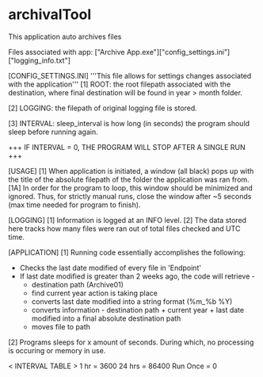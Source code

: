 # archivalTool
This application auto archives files

Files associated with app:
["Archive App.exe"]["config_settings.ini"]["logging_info.txt"]

[CONFIG_SETTINGS.INI]
'''This file allows for settings changes associated with the application'''
[1] ROOT: the root filepath associated with the destination, where final destination will be found in year > month folder.

[2] LOGGING: the filepath of original logging file is stored. 

[3] INTERVAL: sleep_interval is how long (in seconds) the program should sleep before running again.

+++ IF INTERVAL = 0, THE PROGRAM WILL STOP AFTER A SINGLE RUN +++

[USAGE]
[1] When application is initiated, a window (all black) pops up with the title of the absolute filepath of the folder the application was ran from. 
[1A] In order for the program to loop, this window should be minimized and ignored. Thus, for strictly manual runs, close the window after ~5 seconds (max time needed for program to finish). 

[LOGGING]
[1] Information is logged at an INFO level. 
[2] The data stored here tracks how many files were ran out of total files checked and UTC time.

[APPLICATION]
[1] Running code essentially accomplishes the following:

+ Checks the last date modified of every file in 'Endpoint'
+ If last date modified is greater than 2 weeks ago, the code will retrieve -
	+ destination path (Archive01)
	+ find current year action is taking place
	+ converts last date modified into a string format (%m_%b %Y)
	+ converts information - destination path + current year + last date modified into a final absolute destination path
	+ moves file to path

[2] Programs sleeps for x amount of seconds. During which, no processing is occuring or memory in use. 

< INTERVAL TABLE >
1 hr = 3600
24 hrs = 86400
Run Once = 0
